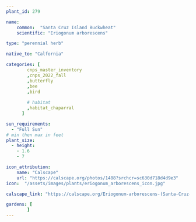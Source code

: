 ```yaml
---
plant_id: 279

name: 
    common:  "Santa Cruz Island Buckwheat"    
    scientific: "Eriogonum arborescens"  

type: "perennial herb"

native_to: "Calfornia"

categories: [
        cnps_master_inventory
        ,cnps_2022_fall
        ,butterfly
        ,bee
        ,bird
        
        # habitat
        ,habitat_chaparral
      ]

sun_requirements:
  - "Full Sun"
# min then max in feet
plant_size:
  - height: 
    - 1.6
    - 7

icon_attribution: 
    name: "Calscape"
    url: "https://calscape.org/photos/1488?srchcr=sc630d718d4d9e3"
icon:  "/assets/images/plants/eriogonum_arborescens_icon.jpg"

calscape_link: "https://calscape.org/Eriogonum-arborescens-(Santa-Cruz-Island-Buckwheat)"

gardens: [ 
        ]
---
```



